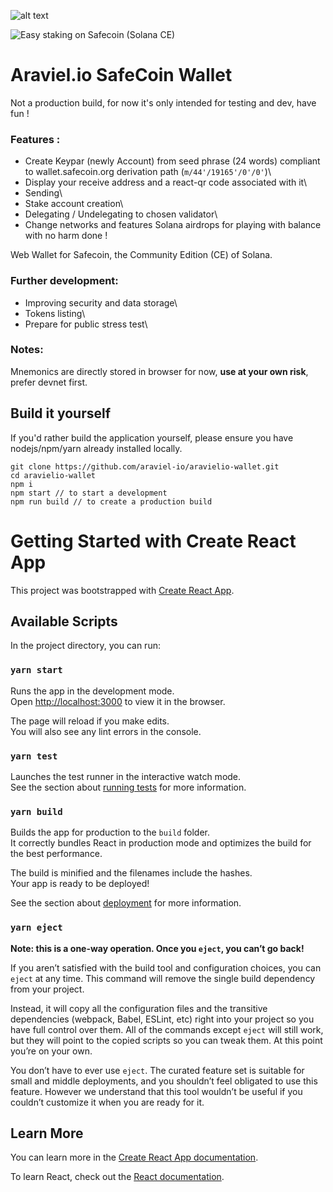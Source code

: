 ![alt text](https://preview.redd.it/1o5u0lwerhi71.png?width=1112&format=png&auto=webp&s=8b463dda45a104d306b8860efb99525df4edfc47)

![Easy staking on Safecoin (Solana CE)](https://i.imgur.com/8CSV5UH.gif)

# Araviel.io SafeCoin Wallet

Not a production build, for now it's only intended for testing and dev, have fun !

### Features : 

* Create Keypar (newly Account) from seed phrase (24 words) compliant to wallet.safecoin.org derivation path (`m/44'/19165'/0'/0'`)\
* Display your receive address and a react-qr code associated with it\
* Sending\
* Stake account creation\
* Delegating / Undelegating to chosen validator\
* Change networks and features Solana airdrops for playing with balance with no harm done !

Web Wallet for Safecoin, the Community Edition (CE) of Solana.

### Further development:

* Improving security and data storage\
* Tokens listing\
* Prepare for public stress test\

### Notes:

Mnemonics are directly stored in browser for now, **use at your own risk**, prefer devnet first.

## Build it yourself

If you'd rather build the application yourself, please ensure you have nodejs/npm/yarn already installed locally.

```
git clone https://github.com/araviel-io/aravielio-wallet.git 
cd aravielio-wallet
npm i
npm start // to start a development
npm run build // to create a production build 
```

# Getting Started with Create React App

This project was bootstrapped with [Create React App](https://github.com/facebook/create-react-app).

## Available Scripts

In the project directory, you can run:

### `yarn start`

Runs the app in the development mode.\
Open [http://localhost:3000](http://localhost:3000) to view it in the browser.

The page will reload if you make edits.\
You will also see any lint errors in the console.

### `yarn test`

Launches the test runner in the interactive watch mode.\
See the section about [running tests](https://facebook.github.io/create-react-app/docs/running-tests) for more information.

### `yarn build`

Builds the app for production to the `build` folder.\
It correctly bundles React in production mode and optimizes the build for the best performance.

The build is minified and the filenames include the hashes.\
Your app is ready to be deployed!

See the section about [deployment](https://facebook.github.io/create-react-app/docs/deployment) for more information.

### `yarn eject`

**Note: this is a one-way operation. Once you `eject`, you can’t go back!**

If you aren’t satisfied with the build tool and configuration choices, you can `eject` at any time. This command will remove the single build dependency from your project.

Instead, it will copy all the configuration files and the transitive dependencies (webpack, Babel, ESLint, etc) right into your project so you have full control over them. All of the commands except `eject` will still work, but they will point to the copied scripts so you can tweak them. At this point you’re on your own.

You don’t have to ever use `eject`. The curated feature set is suitable for small and middle deployments, and you shouldn’t feel obligated to use this feature. However we understand that this tool wouldn’t be useful if you couldn’t customize it when you are ready for it.

## Learn More

You can learn more in the [Create React App documentation](https://facebook.github.io/create-react-app/docs/getting-started).

To learn React, check out the [React documentation](https://reactjs.org/).


